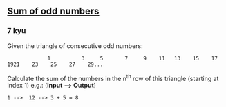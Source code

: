 <h2><a href=https://www.codewars.com/kata/55fd2d567d94ac3bc9000064/train/python target="_blank">Sum of odd numbers</a></h2><h3>7 kyu</h3><p>Given the triangle of consecutive odd numbers:</p><pre><code>             1          3     5       7     9    11   13    15    17    1921    23    25    27    29...</code></pre><p>Calculate the sum of the numbers in the n<sup>th</sup> row of this triangle (starting at index 1) e.g.: (<strong>Input --&gt; Output</strong>)</p><pre><code>1 --&gt;  12 --&gt; 3 + 5 = 8</code></pre>